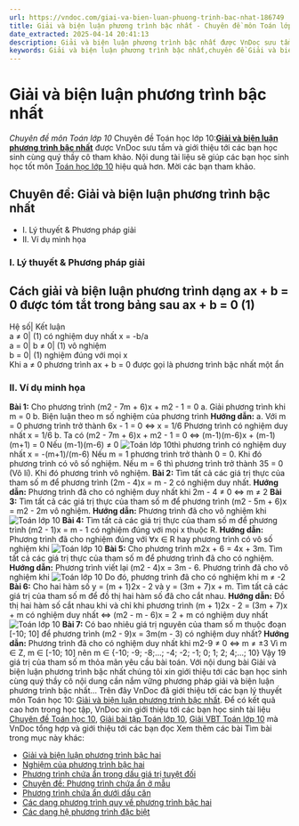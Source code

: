 ```yaml
---
url: https://vndoc.com/giai-va-bien-luan-phuong-trinh-bac-nhat-186749
title: Giải và biện luận phương trình bậc nhất - Chuyên đề môn Toán lớp 10 - VnDoc.com
date_extracted: 2025-04-14 20:41:13
description: Giải và biện luận phương trình bậc nhất được VnDoc sưu tầm và giới thiệu các bài chuyên đề môn Toán học lớp 10 tới các bạn học sinh và quý thầy cô tham khảo
keywords: Giải và biện luận phương trình bậc nhất,chuyên đề Giải và biện luận phương trình bậc nhất,giải toán 10,giải bài tập toán học 10,để học tốt môn toán lớp 10,chuyên đề toán lớp 10,chuyên đề toán học 10,trắc nghiệm Giải và biện luận phương trình bậc nhất,chuyên đề phương trình bậc nhất
---
```


# Giải và biện luận phương trình bậc nhất
 _Chuyên đề môn Toán lớp 10_
Chuyên đề Toán học lớp 10:[**Giải và biện luận phương trình bậc nhất**](<https://vndoc.com/giai-va-bien-luan-phuong-trinh-bac-nhat-186749>) được VnDoc sưu tầm và giới thiệu tới các bạn học sinh cùng quý thầy cô tham khảo. Nội dung tài liệu sẽ giúp các bạn học sinh học tốt môn [Toán học lớp 10](<https://vndoc.com/toan-lop10>) hiệu quả hơn. Mời các bạn tham khảo.
## Chuyên đề: Giải và biện luận phương trình bậc nhất
  * I. Lý thuyết & Phương pháp giải
  * II. Ví dụ minh họa

### I. Lý thuyết & Phương pháp giải
Cách giải và biện luận phương trình dạng ax + b = 0 được tóm tắt trong bảng sau
ax + b = 0 \(1\)  
---  
Hệ số| Kết luận  
a ≠ 0| \(1\) có nghiệm duy nhất x = -b/a  
a = 0| b ≠ 0| \(1\) vô nghiệm  
b = 0| \(1\) nghiệm đúng với mọi x  
Khi a ≠ 0 phương trình ax + b = 0 được gọi là phương trình bậc nhất một ẩn
### II. Ví dụ minh họa
**Bài 1:** Cho phương trình \(m2 \- 7m + 6\)x + m2 \- 1 = 0
a. Giải phương trình khi m = 0
b. Biện luận theo m số nghiệm của phương trình
**Hướng dẫn:**
a. Với m = 0 phương trình trở thành 6x - 1 = 0 ⇔ x = 1/6
Phương trình có nghiệm duy nhất x = 1/6
b. Ta có \(m2 \- 7m + 6\)x + m2 \- 1 = 0 ⇔ \(m-1\)\(m-6\)x + \(m-1\)\(m+1\) = 0
Nếu \(m-1\)\(m-6\) ≠ 0 ![Toán lớp 10](https://i.vdoc.vn/data/image/2019/10/25/giai-va-bien-luan-phuong-trinh-bac-nhat-1.png)thì phương trình có nghiệm duy nhất x = -\(m+1\)/\(m-6\)
Nếu m = 1 phương trình trở thành 0 = 0. Khi đó phương trình có vô số nghiệm.
Nếu m = 6 thì phương trình trở thành 35 = 0 \(Vô lí\). Khi đó phương trình vô nghiệm.
**Bài 2:** Tìm tất cả các giá trị thực của tham số m để phương trình \(2m - 4\)x = m - 2 có nghiệm duy nhất.
**Hướng dẫn:**
Phương trình đã cho có nghiệm duy nhất khi 2m - 4 ≠ 0 ⇔ m ≠ 2
**Bài 3:** Tìm tất cả các giá trị thực của tham số m để phương trình \(m2 \- 5m + 6\)x = m2 \- 2m vô nghiệm.
**Hướng dẫn:**
Phương trình đã cho vô nghiệm khi
![Toán lớp 10](https://i.vdoc.vn/data/image/2019/10/25/giai-va-bien-luan-phuong-trinh-bac-nhat-2.png)
**Bài 4:** Tìm tất cả các giá trị thực của tham số m để phương trình \(m2 \- 1\)x = m - 1 có nghiệm đúng với mọi x thuộc R.
**Hướng dẫn:**
Phương trình đã cho nghiệm đúng với ∀x ∈ R hay phương trình có vô số nghiệm khi
![Toán lớp 10](https://i.vdoc.vn/data/image/2019/10/25/giai-va-bien-luan-phuong-trinh-bac-nhat-3.png)
**Bài 5:** Cho phương trình m2x + 6 = 4x + 3m. Tìm tất cả các giá trị thực của tham số m để phương trình đã cho có nghiệm.
**Hướng dẫn:**
Phương trình viết lại \(m2 \- 4\)x = 3m - 6.
Phương trình đã cho vô nghiệm khi
![Toán lớp 10](https://i.vdoc.vn/data/image/2019/10/25/giai-va-bien-luan-phuong-trinh-bac-nhat-4.png)
Do đó, phương trình đã cho có nghiệm khi m ≠ -2
**Bài 6:** Cho hai hàm số y = \(m + 1\)2x - 2 và y = \(3m + 7\)x + m. Tìm tất cả các giá trị của tham số m để đồ thị hai hàm số đã cho cắt nhau.
**Hướng dẫn:**
Đồ thị hai hàm số cắt nhau khi và chỉ khi phương trình
\(m + 1\)2x - 2 = \(3m + 7\)x + m có nghiệm duy nhất
⇔ \(m2 \- m - 6\)x = 2 + m có nghiệm duy nhất
![Toán lớp 10](https://i.vdoc.vn/data/image/2019/10/25/giai-va-bien-luan-phuong-trinh-bac-nhat-5.png)
**Bài 7:** Có bao nhiêu giá trị nguyên của tham số m thuộc đoạn \[-10; 10\] để phương trình \(m2 \- 9\)x = 3m\(m - 3\) có nghiệm duy nhất?
**Hướng dẫn:**
Phương trình đã cho có nghiệm duy nhất khi m2-9 ≠ 0 ⇔ m ≠ ±3
Vì m ∈ Z, m ∈ \[-10; 10\] nên
m ∈ \{-10; -9; -8;...; -4; -2; -1; 0; 1; 2; 4;...; 10\}
Vậy 19 giá trị của tham số m thỏa mãn yêu cầu bài toán.
Với nội dung bài Giải và biện luận phương trình bậc nhất chúng tôi xin giới thiệu tới các bạn học sinh cùng quý thầy cô nội dung cần nắm vững phương pháp giải và biện luận phương trình bậc nhất...
Trên đây VnDoc đã giới thiệu tới các bạn lý thuyết môn Toán học 10: [Giải và biện luận phương trình bậc nhất](<https://vndoc.com/giai-va-bien-luan-phuong-trinh-bac-nhat-186749>). Để có kết quả cao hơn trong học tập, VnDoc xin giới thiệu tới các bạn học sinh tài liệu [Chuyên đề Toán học 10](<https://vndoc.com/chuyen-de-toan10>), [Giải bài tập Toán lớp 10](<https://vndoc.com/giai-toan-lop10>), [Giải VBT Toán lớp 10](<https://vndoc.com/giai-vo-bt-toan10>) mà VnDoc tổng hợp và giới thiệu tới các bạn đọc
Xem thêm các bài Tìm bài trong mục này khác:
  * [Giải và biện luận phương trình bậc hai](</giai-va-bien-luan-phuong-trinh-bac-hai-186753>)
  * [Nghiệm của phương trình bậc hai](</nghiem-cua-phuong-trinh-bac-hai-186755>)
  * [Phương trình chứa ẩn trong dấu giá trị tuyệt đối](</phuong-trinh-chua-an-trong-dau-gia-tri-tuyet-doi-186758>)
  * [Chuyên đề: Phương trình chứa ẩn ở mẫu](</chuyen-de-phuong-trinh-chua-an-o-mau-186763>)
  * [Phương trình chứa ẩn dưới dấu căn](</phuong-trinh-chua-an-duoi-dau-can-186767>)
  * [Các dạng phương trình quy về phương trình bậc hai](</cac-dang-phuong-trinh-quy-ve-phuong-trinh-bac-hai-186768>)
  * [Các dạng hệ phương trình đặc biệt](</cac-dang-he-phuong-trinh-dac-biet-186769>)

